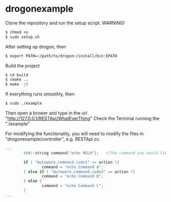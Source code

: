 # drogonexample

Clone the repository and run the setup script. WARNING!
```bash
$ chmod +x
$ sudo setup.sh
```

After setting up drogon, then
```bash
$ export PATH=</path/to/drogon>/install/bin:$PATH
```

Build the project
```bash
$ cd build
$ cmake ..
$ make -j8
```

If everything runs smoothly, then
```bash
$ sudo ./example
```

Then open a brower and type in the url "http://127.0.0.1/RESTApi/WhatEverThing"
Check the Terminal running the "./example"

For modifying the functionality, you will need to modify the files in "drogonexample/controller", e.g. RESTApi.cc
```c++
...
		std::string command{"echo HELO"};	//The command you would like to run

		if ( "Autoware.command.code1" == action ){
				command = "echo Command A";
		} else if ( "Autoware.command.code2" == action ){
				command = "echo Command B";
		} else {
				command = "echo Command C";
		}
...
```
